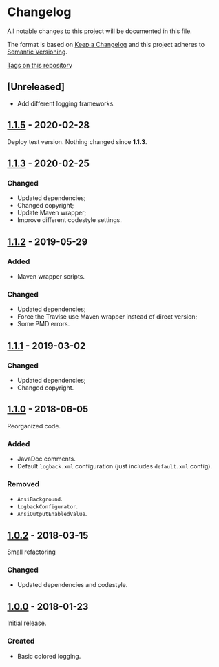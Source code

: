 # Changelog

All notable changes to this project will be documented in this file.

The format is based on [Keep a Changelog](http://keepachangelog.com/en/1.0.0/)
and this project adheres to [Semantic Versioning](http://semver.org/spec/v2.0.0.html).

[Tags on this repository](https://github.com/appulse-projects/logging-java/tags)

## [Unreleased]

- Add different logging frameworks.

## [1.1.5](https://github.com/appulse-projects/logging-java/releases/tag/1.1.5) - 2020-02-28

Deploy test version. Nothing changed since **1.1.3**.

## [1.1.3](https://github.com/appulse-projects/logging-java/releases/tag/1.1.3) - 2020-02-25

### Changed

- Updated dependencies;
- Changed copyright;
- Update Maven wrapper;
- Improve different codestyle settings.

## [1.1.2](https://github.com/appulse-projects/logging-java/releases/tag/1.1.2) - 2019-05-29

### Added

- Maven wrapper scripts.

### Changed

- Updated dependencies;
- Force the Travise use Maven wrapper instead of direct version;
- Some PMD errors.

## [1.1.1](https://github.com/appulse-projects/logging-java/releases/tag/1.1.1) - 2019-03-02

### Changed

- Updated dependencies;
- Changed copyright.

## [1.1.0](https://github.com/appulse-projects/logging-java/releases/tag/1.1.0) - 2018-06-05

Reorganized code.

### Added

- JavaDoc comments.
- Default `logback.xml` configuration (just includes `default.xml` config).

### Removed

- `AnsiBackground`.
- `LogbackConfigurator`.
- `AnsiOutputEnabledValue`.

## [1.0.2](https://github.com/appulse-projects/logging-java/releases/tag/1.0.2) - 2018-03-15

Small refactoring

### Changed

- Updated dependencies and codestyle.

## [1.0.0](https://github.com/appulse-projects/logging-java/releases/tag/1.0.0) - 2018-01-23

Initial release.

### Created

- Basic colored logging.
